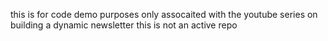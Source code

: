 this is for code demo purposes only assocaited with the youtube series on building a dynamic newsletter this is not an active repo
